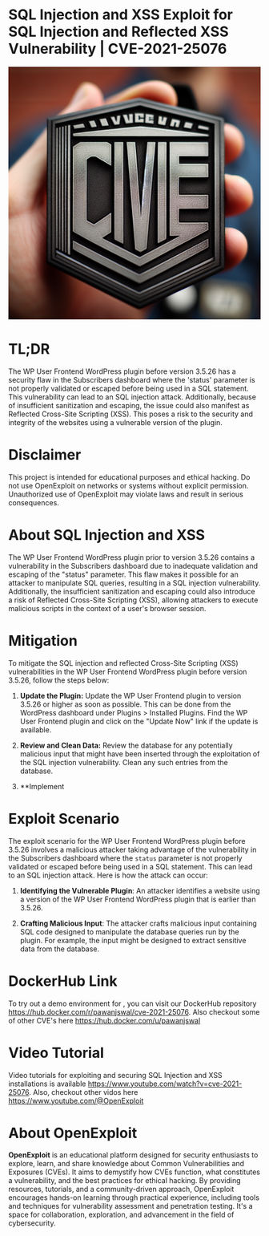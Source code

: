 # SQL Injection and XSS Exploit for SQL Injection and Reflected XSS Vulnerability | CVE-2021-25076
![CVE-2021-25076](https://raw.githubusercontent.com/pawanjswal/pawanjswal.github.io/master/cve-2021-25076/assets/thumbnail.jpg)

# TL;DR
The WP User Frontend WordPress plugin before version 3.5.26 has a security flaw in the Subscribers dashboard where the 'status' parameter is not properly validated or escaped before being used in a SQL statement. This vulnerability can lead to an SQL injection attack. Additionally, because of insufficient sanitization and escaping, the issue could also manifest as Reflected Cross-Site Scripting (XSS). This poses a risk to the security and integrity of the websites using a vulnerable version of the plugin.

# Disclaimer
This project is intended for educational purposes and ethical hacking. Do not use OpenExploit on networks or systems without explicit permission. Unauthorized use of OpenExploit may violate laws and result in serious consequences.

# About SQL Injection and XSS
The WP User Frontend WordPress plugin prior to version 3.5.26 contains a vulnerability in the Subscribers dashboard due to inadequate validation and escaping of the "status" parameter. This flaw makes it possible for an attacker to manipulate SQL queries, resulting in a SQL injection vulnerability. Additionally, the insufficient sanitization and escaping could also introduce a risk of Reflected Cross-Site Scripting (XSS), allowing attackers to execute malicious scripts in the context of a user's browser session.

# Mitigation
To mitigate the SQL injection and reflected Cross-Site Scripting (XSS) vulnerabilities in the WP User Frontend WordPress plugin before version 3.5.26, follow the steps below:

1. **Update the Plugin:**
   Update the WP User Frontend plugin to version 3.5.26 or higher as soon as possible. This can be done from the WordPress dashboard under Plugins > Installed Plugins. Find the WP User Frontend plugin and click on the "Update Now" link if the update is available.

2. **Review and Clean Data:**
   Review the database for any potentially malicious input that might have been inserted through the exploitation of the SQL injection vulnerability. Clean any such entries from the database.

3. **Implement

# Exploit Scenario
The exploit scenario for the WP User Frontend WordPress plugin before 3.5.26 involves a malicious attacker taking advantage of the vulnerability in the Subscribers dashboard where the `status` parameter is not properly validated or escaped before being used in a SQL statement. This can lead to an SQL injection attack. Here is how the attack can occur:

1. **Identifying the Vulnerable Plugin**: An attacker identifies a website using a version of the WP User Frontend WordPress plugin that is earlier than 3.5.26.

2. **Crafting Malicious Input**: The attacker crafts malicious input containing SQL code designed to manipulate the database queries run by the plugin. For example, the input might be designed to extract sensitive data from the database.

# DockerHub Link
To try out a demo environment for , you can visit our DockerHub repository https://hub.docker.com/r/pawanjswal/cve-2021-25076. Also checkout some of other CVE's here https://hub.docker.com/u/pawanjswal

# Video Tutorial
Video tutorials for exploiting  and securing SQL Injection and XSS installations is available https://www.youtube.com/watch?v=cve-2021-25076. Also, checkout other vidos here https://www.youtube.com/@OpenExploit

# About OpenExploit
**OpenExploit** is an educational platform designed for security enthusiasts to explore, learn, and share knowledge about Common Vulnerabilities and Exposures (CVEs). It aims to demystify how CVEs function, what constitutes a vulnerability, and the best practices for ethical hacking. By providing resources, tutorials, and a community-driven approach, OpenExploit encourages hands-on learning through practical experience, including tools and techniques for vulnerability assessment and penetration testing. It's a space for collaboration, exploration, and advancement in the field of cybersecurity.